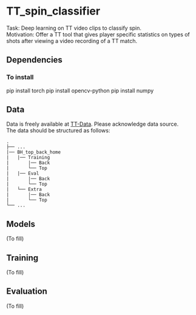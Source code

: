 # TT_spin_classifier
Task: Deep learning on TT video clips to classify spin. <br />
Motivation: Offer a TT tool that gives player specific statistics on types of shots after viewing a video recording of a TT match. <br />

## Dependencies

### To install
pip install torch
pip install opencv-python
pip install numpy

## Data

Data is freely available at [TT-Data](https://drive.google.com/drive/folders/1HgzGyeLHUzxEZ7LHl0AkdUpJIBU1na0q?usp=sharing). Please acknowledge data source. <br />
The data should be structured as follows:

    .
    ├── ...
    |── BH_top_back_home
    |   |── Training
    |       |── Back
    |       └── Top
    |   |── Eval
    |       |── Back
    |       └── Top
    |   └── Extra
    |       |── Back
    |       └── Top
    └── ...

## Models
(To fill)

## Training
(To fill)

## Evaluation
(To fill)
